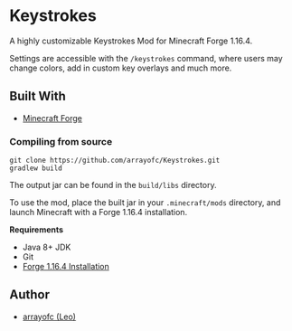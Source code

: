 # Keystrokes
A highly customizable Keystrokes Mod for Minecraft Forge 1.16.4.

Settings are accessible with the `/keystrokes` command, where users may change colors, add in custom key overlays and much more.

## Built With
* [Minecraft Forge](https://mcforge.readthedocs.io/en/latest/gettingstarted/) 

### Compiling from source
```
git clone https://github.com/arrayofc/Keystrokes.git
gradlew build
```
The output jar can be found in the `build/libs` directory.

To use the mod, place the built jar in your `.minecraft/mods` directory, and launch Minecraft with a Forge 1.16.4 installation.

**Requirements**

* Java 8+ JDK
* Git
* [Forge 1.16.4 Installation](http://files.minecraftforge.net/maven/net/minecraftforge/forge/index_1.16.4.html)

## Author
* [arrayofc (Leo)](https://github.com/arrayofc)